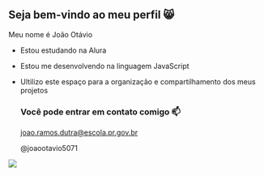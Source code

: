 ## Seja bem-vindo ao meu perfil 😸

Meu nome é João Otávio

- Estou estudando na Alura
- Estou me desenvolvendo na linguagem JavaScript
- Ultilizo este espaço para a organização e compartilhamento dos meus projetos

  ### Você pode entrar em contato comigo 📫

  joao.ramos.dutra@escola.pr.gov.br
  
  @joaootavio5071

![](https://media1.tenor.com/m/dvL6tULakesAAAAd/urogi-urogi-demon-slayer.gif)
  
